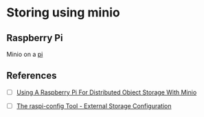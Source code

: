 # Storing using minio

## Raspberry Pi

Minio on a [pi](rpi.md)


## References

- [ ] [Using A Raspberry Pi For Distributed Object Storage With Minio](https://www.thepolyglotdeveloper.com/2017/02/using-raspberry-pi-distributed-object-storage-minio)

- [ ] [The raspi-config Tool - External Storage Configuration](https://www.raspberrypi.com/documentation/computers/configuration.html#external-storage-configuration)


